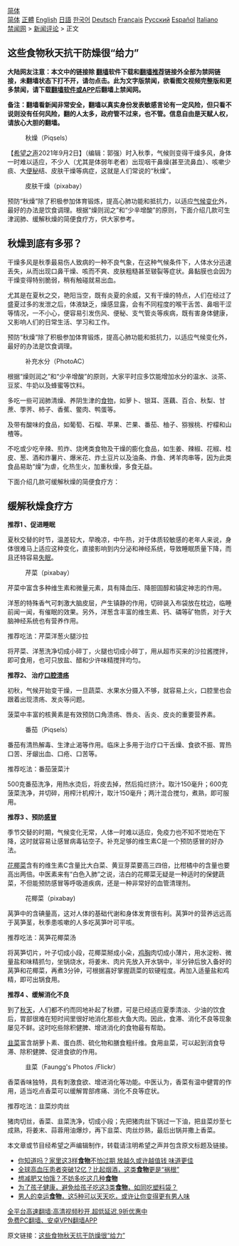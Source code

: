  <!-- 面包屑导航 --> <div class="breadcrumb"><!-- GTranslate: https://gtranslate.io/ -->  <div class="switcher notranslate">  <div class="selected">  <a href="#" onclick="return false;"> 简体</a>  </div>  <div class="option">  <a href="https://www.bannedbook.org" onclick="doGTranslate('zh-CN|zh-CN');jQuery('div.switcher div.selected a').html(jQuery(this).html());return false;" title="简体中文" class="nturl selected"> 简体</a>  <a href="https://www.bannedbook.org/zh-tw/" onclick="doGTranslate('zh-CN|zh-TW');jQuery('div.switcher div.selected a').html(jQuery(this).html());return false;" title="繁體中文" class="nturl"> 正體</a>  <a href="https://www.bannedbook.org/en/" onclick="doGTranslate('zh-CN|en');jQuery('div.switcher div.selected a').html(jQuery(this).html());return false;" title="English" class="nturl"> English</a>  <a href="https://www.bannedbook.org/ja/" onclick="doGTranslate('zh-CN|ja');jQuery('div.switcher div.selected a').html(jQuery(this).html());return false;" title="日本語" class="nturl"> 日語</a>  <a href="https://www.bannedbook.org/ko/" onclick="doGTranslate('zh-CN|ko');jQuery('div.switcher div.selected a').html(jQuery(this).html());return false;" title="한국어" class="nturl"> 한국어</a>  <a href="https://www.bannedbook.org/de/" onclick="doGTranslate('zh-CN|de');jQuery('div.switcher div.selected a').html(jQuery(this).html());return false;" title="Deutsch" class="nturl"> Deutsch</a>  <a href="https://www.bannedbook.org/fr/" onclick="doGTranslate('zh-CN|fr');jQuery('div.switcher div.selected a').html(jQuery(this).html());return false;" title="Français" class="nturl"> Français</a>  <a href="https://www.bannedbook.org/ru/" onclick="doGTranslate('zh-CN|ru');jQuery('div.switcher div.selected a').html(jQuery(this).html());return false;" title="Русский" class="nturl"> Русский</a>  <a href="https://www.bannedbook.org/es/" onclick="doGTranslate('zh-CN|es');jQuery('div.switcher div.selected a').html(jQuery(this).html());return false;" title="Español" class="nturl"> Español</a>  <a href="https://www.bannedbook.org/it/" onclick="doGTranslate('zh-CN|it');jQuery('div.switcher div.selected a').html(jQuery(this).html());return false;" title="Italiano" class="nturl"> Italiano</a>  </div>  </div>      <div class='breadcrumb-sub'><!-- Breadcrumb NavXT 6.3.0 --> <a href="https://www.bannedbook.org/" class="home">禁闻网</a> &gt; <a href="https://www.bannedbook.org/bnews/comments/" class="category">新闻评论</a> &gt; 正文</div></div><h2>这些食物秋天抗干防燥很“给力”</h2> <p class="notice"><b>大陆网友注意：本文中的链接除 <a href="https://github.com/bannedbook/fanqiang" >翻墙</a>软件下载和<a href="https://github.com/killgcd/justmysocks/blob/master/README.md">翻墙推荐</a>链接外全部为禁网链接，未翻墙状态下打不开，请勿点击。此为文字版禁闻，欲看图文视频完整版和更多禁闻，请下载<a href="https://github.com/bannedbook/fanqiang">翻墙软件或APP</a>后翻墙上禁闻网。</p><p>备注：翻墙看新闻非常安全，翻墙以真实身份发表敏感言论有一定风险，但只看不说则没有任何风险，翻的人太多，政府管不过来，也不管。信息自由是天赋人权，请放心大胆的翻墙。</b></p>  <div class="entry"> <figure> <p><figcaption>秋燥（Piqsels）</figcaption></figure> <p>【<span class='wp_keywordlink_affiliate'><a href="https://www.soundofhope.org" title="希望之声" target="_blank">希望之声</a></span>2021年9月2日】（编辑：郭强）时入秋季，气候则变得干燥多风，身体一时难以适应，不少人（尤其是体弱年老者）出现咽干鼻燥(甚至流鼻血）、咳嗽少痰、大<a href="https://www.bannedbook.org/bnews/tag/%e4%be%bf%e7%a7%98/" class="st_tag internal_tag" rel="tag" title="标签 便秘 下的日志">便秘</a>结、皮肤干燥等病症，这就是人们常说的“秋燥”。</p> <figure><figcaption>皮肤干燥（pixabay）</figcaption></figure> <p>预防“秋燥”除了积极参加体育锻炼，提高心肺功能和抵抗力，以适应<span class='wp_keywordlink'><a href="https://www.bannedbook.org/bnews/ssgc/20180904/993719.html" title="《魔鬼在统治着我们的世界(23)：环保主义(上)》" target="_blank">气候变化</a></span>外，最好的办法是饮食调理。根据“燥则润之”和“少辛增酸”的原则，下面介绍几款可生津润肺、缓解秋燥的简便食疗方，供大家参考。</p> <h2>秋燥到底有多邪？</h2> <p>干燥多风是秋季最易伤人致病的一种不良气象，在这种气候条件下，人体水分迅速丢失，从而出现口鼻干燥、咳而不爽、皮肤粗糙甚至皲裂等症状。鼻黏膜也会因为干燥变得特别脆弱，稍有触碰就易出血。</p> <p>尤其是在夏秋之交，艳阳当空，既有炎夏的余威，又有干燥的特点，人们在经过了盛夏过多的发泄之后，体液缺乏，燥感显露，会有不同程度的喉干舌苦、鼻咽干涩等情况，一不小心，便容易引发伤风、便秘、支气管炎等疾病，既有害身体健康，又影响人们的日常生活、学习和工作。</p> <p>预防“秋燥”除了积极参加体育锻炼，提高心肺功能和抵抗力，以适应气候变化外，最好的办法是饮食调理。</p> <figure><figcaption>补充水分（PhotoAC）</figcaption></figure> <p>根据“燥则润之”和“少辛增酸”的原则，大家平时应多饮能增加水分的温水、淡茶、豆浆、牛奶以及蜂蜜等饮料。</p> <p>多吃一些可润肺清燥、养阴生津的<a href="https://www.bannedbook.org/bnews/tag/%e9%a3%9f%e7%89%a9/" class="st_tag internal_tag" rel="tag" title="标签 食物 下的日志">食物</a>，如萝卜、银耳、莲藕、百合、秋梨、甘蔗、荸荠、柿子、香蕉、鳖肉、鸭蛋等。</p> <p>及带有酸味的食品，如葡萄、石榴、苹果、芒果、番茄、柚子、猕猴桃、柠檬和山楂等。</p> <p>不吃或少吃辛辣、煎炸、烧烤类食物及干燥的膨化食品，如生姜、辣椒、花椒、桂皮、葱、酒和炸薯片、爆米花、炸土豆片以及油条、炸鱼、烤羊肉串等，因为此类食品易助“燥”为虐，化热生火，加重秋燥，多食无益。</p>  <p>下面介绍几款可缓解秋燥的简便食疗方：</p> <h2>缓解秋燥食疗方</h2> <p><strong>推荐1 、促进睡眠</strong></p> <p>夏秋交替的时节，温差较大，早晚凉，中午热，对于体质较敏感的老年人来说，身体很难马上适应这种变化，直接影响到内分泌和神经系统，导致睡眠质量下降，而且还特容易<a href="https://www.bannedbook.org/bnews/tag/%e5%a4%b1%e7%9c%a0/" class="st_tag internal_tag" rel="tag" title="标签 失眠 下的日志">失眠</a>。</p> <figure><figcaption>芹菜（pixabay）</figcaption></figure> <p>芹菜中富含多种维生素和微量元素，具有降血压、降胆固醇和镇定神志的作用。</p> <p>洋葱的特殊香气可刺激大脑皮层，产生镇静的作用，切碎装入布袋放在枕边，临睡前闻一闻，有催眠的效果。另外，洋葱含丰富的维生素、钙、磷等矿物质，对于大脑神经系统也有营养作用。</p> <p>推荐吃法：芹菜洋葱火腿沙拉</p> <p>将芹菜、洋葱洗净切成小碎丁，火腿也切成小碎丁，用从超市买来的沙拉酱搅拌，即可食用，也可只放盐、醋和少许味精搅拌均匀。</p> <p><strong>推荐2、 治疗<a href="https://www.bannedbook.org/bnews/tag/%e5%8f%a3%e8%85%94%e6%ba%83%e7%96%a1/" class="st_tag internal_tag" rel="tag" title="标签 口腔溃疡 下的日志">口腔溃疡</a></strong></p> <p>初秋，气候开始变干燥，一旦蔬菜、水果水分摄入不够，就容易上火，口腔里也会跟着出现溃疡、发炎等问题。</p>  <p>菠菜中丰富的核黄素是有效预防口角溃疡、唇炎、舌炎、皮炎的重要营养素。</p> <figure><figcaption>番茄（Piqsels）</figcaption></figure> <p>番茄有清热解毒、生津止渴等作用。临床上多用于治疗口干舌燥、食欲不振、胃热口苦、牙龈出血、口疮、口苦等。</p> <p>推荐吃法：番茄菠菜汁</p> <p>500克番茄洗净，用热水烫后，将皮去掉，然后捣烂挤汁。取汁150毫升；600克菠菜洗净，并切碎，用榨汁机榨汁，取汁150毫升；两汁混合搅匀，煮熟，即可服用。</p> <p><strong>推荐3 、预防<a href="https://www.bannedbook.org/bnews/tag/%E6%84%9F%E5%86%92/" class="st_tag internal_tag" rel="tag" title="标签 感冒 下的日志">感冒</a></strong></p> <p>季节交替的时期，气候变化无常，人体一时难以适应，免疫力也不知不觉地在下降，这时就容易让感冒病毒钻空子。补充足够的维生素C是一个预防感冒的好办法。</p> <p><a href="https://www.bannedbook.org/bnews/tag/%E8%8A%B1%E6%A4%B0%E8%8F%9C/" class="st_tag internal_tag" rel="tag" title="标签 花椰菜 下的日志">花椰菜</a>含有的维生素C含量比大白菜、黄豆芽菜要高三四倍，比柑橘中的含量也要高出两倍。中医素来有“白色入肺”之说，洁白的花椰菜无疑是一种适时的保健蔬菜，不但能预防感冒等呼吸道疾病，还是一种非常好的血管清理剂。</p> <figure><figcaption>花椰菜（pixabay)</figcaption></figure> <p>莴笋中的含碘量高，这对人体的基础代谢和身体发育很有利。莴笋叶的营养远远高于莴笋茎，秋季患咳嗽的人多吃莴笋叶可平咳。</p> <p>推荐吃法：莴笋花椰菜汤</p>  <p>将莴笋切片，叶子切成小段，花椰菜掰成小朵，<a href="https://www.bannedbook.org/bnews/tag/%e9%b8%a1%e8%83%b8/" class="st_tag internal_tag" rel="tag" title="标签 鸡胸 下的日志">鸡胸</a>肉切成小薄片，用水淀粉、微量盐和味精抓匀，坐锅烧水，将姜末、肉片先放入开水锅中，半分钟后放入备好的莴笋和花椰菜，再煮3分钟，可根据喜好掌握蔬菜的软硬程度。再加入适量盐和鸡精，即可出锅食用。</p> <p><strong>推荐4 、缓解消化不良</strong></p> <p>到了<a href="https://www.bannedbook.org/bnews/tag/%E7%A7%8B%E5%A4%A9/" class="st_tag internal_tag" rel="tag" title="标签 秋天 下的日志">秋天</a>，人们都不约而同地补起了秋膘，可是已经适应夏季清淡、少油的饮食后，胃部很难在短时间里很好地消化那些大鱼大肉。因此，食滞、消化不良等现象屡见不鲜。这时吃些除积健脾、增进消化的食物最有帮助。</p> <p><a href="https://www.bannedbook.org/bnews/tag/%e9%9f%ad%e8%8f%9c/" class="st_tag internal_tag" rel="tag" title="标签 韭菜 下的日志">韭菜</a>富含胡萝卜素、蛋白质、硫化物和膳食粗纤维。食用韭菜，可以起到消食导滞、除积健脾、促进食欲的作用。</p> <figure><figcaption>韭菜（Faungg&#039;s Photos /Flickr）</figcaption></figure> <p>香菜香味独特，具有刺激食欲、增进消化等功能。中医认为，香菜有温中健胃的作用，适当吃点香菜可以缓解胃部疼痛、消化不良等症状。</p> <p>推荐吃法：韭菜炒肉丝</p> <p>猪肉切丝，香菜、韭菜洗净，切成小段；先把猪肉丝下锅过一下油，把韭菜炒至七成熟，将姜末、蒜蓉用油爆炒，再下韭菜、肉丝炒熟，最后出锅并撒上香菜。</p> <p>本文章或节目经希望之声编辑制作，转载请注明希望之声并包含原文标题及链接。 </p> <ul class='op-related-articles' title='相关阅读'> <li><a href='https://www.bannedbook.org/bnews/lifebaike/20210902/1617671.html' target='_blank'>你知道吗？家里这3样<b>食物</b>不怕过期 放越久或许越值钱 味道更佳</a></li> <li><a href='https://www.bannedbook.org/bnews/health/20210902/1617670.html' target='_blank'>全球高血压患者突破12亿？比起烟酒，这类<b>食物</b>更是“祸根”</a></li> <li><a href='https://www.bannedbook.org/bnews/health/20210902/1617668.html' target='_blank'>想减肥又怕饿？不妨多吃这几种<b>食物</b></a></li> <li><a href='https://www.bannedbook.org/bnews/health/20210902/1617462.html' target='_blank'>为了孩子健康，避免给孩子吃这3类<b>食物</b>，如同吃塑料袋？</a></li> <li><a href='https://www.bannedbook.org/bnews/lifebaike/20210901/1616828.html' target='_blank'>男人的幸运<b>食物</b>，这5种可以天天吃，或许让你变得更有男人味</a></li> </ul> <p class="texttj"> <a href="https://github.com/bannedbook/fanqiang/wiki/V2ray%E6%9C%BA%E5%9C%BA" target="_blank">全平台高速翻墙:高清视频秒开,超低延迟,9折优惠中</a><br/> <a href="https://github.com/bannedbook/fanqiang/wiki/%E7%A6%81%E9%97%BB%E7%BD%91%E5%AE%89%E5%8D%93%E7%BF%BB%E5%A2%99%E6%96%B0%E9%97%BBAPP" target="_blank">免费PC翻墙、安卓VPN翻墙APP</a></p> <p>原文链接：<a class="src_link"  href="https://www.soundofhope.org/post/540143" target="_blank">这些食物秋天抗干防燥很“给力”</a></p><a name='sharetosocial'></a>  <div style="margin-bottom:5px;padding-bottom:5px;clear:both"> <div id="archive-pix-1" class="banner-ads"> <!-- AuctionX Display platform tag START --> <div id="26318x728x90x621x_ADSLOT2" clicktrack="%%CLICK_URL_ESC%%"></div> <!-- AuctionX Display platform tag END --> </div> <div id="archive-pix-2" class="banner-ads"> <!-- AuctionX Display platform tag START --> <div id="26315x300x250x621x_ADSLOT2" clicktrack="%%CLICK_URL_ESC%%"></div> <!-- AuctionX Display platform tag END --> </div> </div>  <div id="archive-pix-1" class="banner-ads"> <!-- AuctionX Display platform tag START --> <div id="26318x728x90x621x_ADSLOT3" clicktrack="%%CLICK_URL_ESC%%"></div> <!-- AuctionX Display platform tag END --> </div> </div><!--END ENTRY--> 